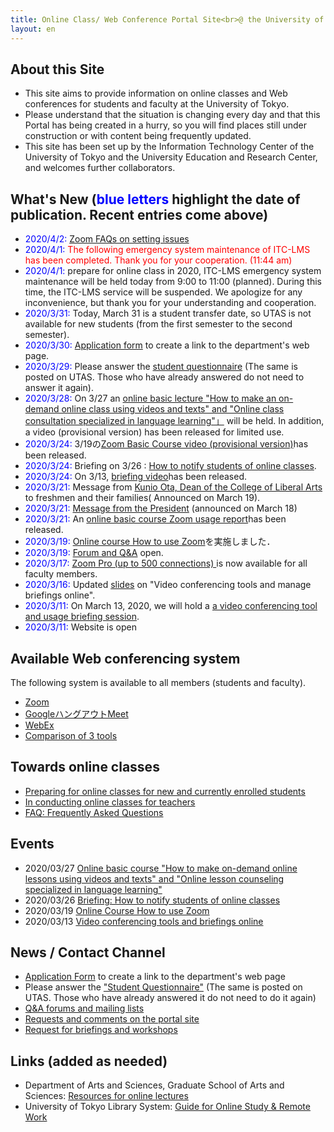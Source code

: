 ```yaml
---
title: Online Class/ Web Conference Portal Site<br>@ the University of Tokyo
layout: en
---
```


About this Site
---------------------------

* This site aims to provide information on online classes and Web conferences for students and faculty at the University of Tokyo.  
* Please understand that the situation is changing every day and that this Portal has being created in a hurry, so you will find places still under construction or with content being frequently updated.
* This site has been set up by the Information Technology Center of the University of Tokyo and the University Education and Research Center, and welcomes further collaborators.

What's New (<span style="color:blue;">blue letters</span> highlight the date of publication. Recent entries come above)
---------------------------
* <span style="color:blue;">2020/4/2:</span> <a href="zoom/setting_issues">Zoom FAQs on setting issues</a>
* <span style="color:blue;">2020/4/1:</span> <font color="red">The following emergency system maintenance of ITC-LMS has been completed. Thank you for your cooperation. (11:44 am)</font>
* <span style="color:blue;">2020/4/1:</span> prepare for online class in 2020, ITC-LMS emergency system maintenance will be held today from 9:00 to 11:00 (planned). During this time, the ITC-LMS service will be suspended. We apologize for any inconvenience, but thank you for your understanding and cooperation.
 * <span style="color:blue;">2020/3/31:</span> Today, March 31 is a student transfer date, so UTAS is not available for new students (from the first semester to the second semester).
 * <span style="color:blue;">2020/3/30:</span> <a href="https://tinyurl.com/vjfuxs3" target="_blank">Application form</a> to create a link to the department's web page.
 * <span style="color:blue;">2020/3/29:</span> Please answer the <a href="questionnaire/">student questionnaire</a> (The same is posted on UTAS. Those who have already answered do not need to answer it again).
 * <span style="color:blue;">2020/3/28:</span> On 3/27 an [online basic lecture "How to make an on-demand online class using videos and texts" and "Online class consultation specialized in language learning"」](events/2020-03-27/) will be held. In addition, a video (provisional version) has been released for limited use.
 * <span style="color:blue;">2020/3/24:</span> 3/19の<a href="https://utelecon.github.io/events/2020-03-19/" target="_blank">Zoom Basic Course video (provisional version)</a>has been released.
 * <span style="color:blue;">2020/3/24:</span> Briefing on 3/26 : [ How to notify students of online classes](events/2020-03-26/).
 * <span style="color:blue;">2020/3/24:</span> On 3/13, <a href="https://utelecon.github.io/events/2020-03-13/" target="_blank">briefing video</a>has been released.
 * <span style="color:blue;">2020/3/21:</span> Message from <a href="http://www.c.u-tokyo.ac.jp/zenki/newstudentsandfamilies.pdf" target="_blank">Kunio Ota, Dean of the College of Liberal Arts </a> to freshmen and their families( Announced on March 19).
 * <span style="color:blue;">2020/3/21:</span> <a href="https://www.u-tokyo.ac.jp/ja/about/president/COVID-19-message.html" target="_blank">Message from the President</a> (announced on March 18)
 * <span style="color:blue;">2020/3/21:</span> An [online basic course Zoom usage report](events/2020-03-19/report)has been released.  
 * <span style="color:blue;">2020/3/19:</span> [Online course How to use Zoom](events/2020-03-19/)を実施しました．  
 * <span style="color:blue;">2020/3/19:</span> [Forum and Q&A](forums/) open.
 * <span style="color:blue;">2020/3/17:</span> <a href="zoom/">Zoom Pro (up to 500 connections) </a> is now available for all faculty members.
 * <span style="color:blue;">2020/3/16:</span> Updated <a href="events/2020-03-13/online_lecture.pdf">slides</a> on "Video conferencing tools and manage briefings online".
 * <span style="color:blue;">2020/3/11:</span> On March 13, 2020, we will hold a [ a video conferencing tool and usage briefing session](events/2020-03-13).
 * <span style="color:blue;">2020/3/11:</span> Website is open

Available Web conferencing system
---------------------------

The following system is available to all members (students and faculty).

* <a href="zoom/">Zoom</a>
* <a href="google_hangouts_meet/">GoogleハングアウトMeet</a>
* <a href="webex/">WebEx</a>
* <a href="compare">Comparison of 3 tools</a>

Towards online classes
---------------------------

* [Preparing for online classes for new and currently enrolled students](oc)
* [In conducting online classes for teachers](faculty_members)
* [FAQ: Frequently Asked Questions](faq)


Events
---------------------------

* 2020/03/27 [Online basic course "How to make on-demand online lessons using videos and texts" and "Online lesson counseling specialized in language learning"](events/2020-03-27/)  
* 2020/03/26 [Briefing: How to notify students of online classes](events/2020-03-26/)  
* 2020/03/19 [Online Course How to use Zoom](events/2020-03-19/)  
* 2020/03/13 [Video conferencing tools and briefings online](events/2020-03-13/)


News / Contact Channel
---------------------------

* <a href="https://tinyurl.com/vjfuxs3" target="_blank">Application Form</a> to create a link to the department's web page
* Please answer the <a href="questionnaire/">"Student Questionnaire"</a> (The same is posted on UTAS. Those who have already answered it do not need to do it again)
* [Q&A forums and mailing lists](forums/)
* <a href="https://forms.gle/hsyvqzsYpCCvEQRo9" target="_blank">Requests and comments on the portal site</a>  
* <a href="https://forms.gle/RYv5oFBn8cvYrgBF7" target="_blank">Request for briefings and workshops</a>


Links (added as needed)
---------------------------

* Department of Arts and Sciences, Graduate School of Arts and Sciences: <a href="https://komabataskforce.wixsite.com/forstudents/students-en" target="_blank">Resources for online lectures</a>  
* University of Tokyo Library System: <a href="https://www.lib.u-tokyo.ac.jp/en/library/contents/studyathome" target="_blank">Guide for Online Study & Remote Work</a>
